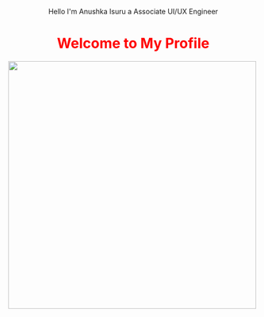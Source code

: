 
<p align="center">
    Hello I'm
Anushka Isuru
a Associate UI/UX Engineer
    <h1 align="center" fg="red" style="color:red">Welcome to My Profile</h1>
    <img width="500px" src="https://github-readme-stats.vercel.app/api/top-langs/?username=AnushkaI1&&langs_count=8&theme=dark&hide=html,css,php&layout=compact&bg_color=10101000&hide_title=true&border_color=FFFFFF09">
</p>
<!--&hide_border=true-->
